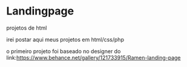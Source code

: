# Landingpage
projetos de html

irei postar aqui meus projetos em html/css/php

o primeiro projeto foi baseado no designer do link:https://www.behance.net/gallery/121733915/Ramen-landing-page
